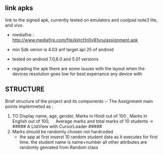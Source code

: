 

## link apks ##
link to the signed apk, currently tested on emulators and coolpad note3 lite, and vivo.
  - mediafire : http://www.mediafire.com/file/kjlrct1n0y81vru/assignment.apk
  
  - min Sdk verion is 4.03 anf target api 25 of android 
  - tested on android 7.0,6.0 and 5.01 versions
  - regrading the apk there are some isuues with the layout when the devices resolution goes low
    for best experiance any device with 
 

## STRUCTURE ##
Brief structure of the project and its components :-
The Assignment main points implemneted as :
  1. TO Display name, age, gender, Marks in Hindi out of 100 , Marks in English out of 100,
      Average marks and total marks of 10 students -> ##### A ListView with CursorLoader #####
  2. Marks should be randomly chosen not hardcoded
        - the app at first inserst  10 random student data as it executes for first time. the student name is name+number all other
          attributes are randomly genrated from Random class
   
     
